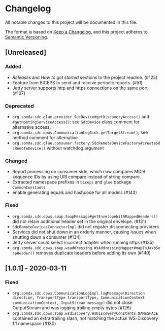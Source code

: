 # Changelog

All notable changes to this project will be documented in this file.

The format is based on [Keep a Changelog](https://keepachangelog.com/en/1.0.0/),
and this project adheres to [Semantic Versioning](https://semver.org/spec/v2.0.0.html).

## [Unreleased]

### Added

- _Releases_ and _How to get started_ sections to the project readme. (#125)
- Feature from BICEPS to send and receive periodic reports. (#51)
- Jetty server supports http and https connections on the same port (#107)

### Deprecated
- `org.somda.sdc.glue.provider.SdcDevice#getDiscoveryAccess()` and `#getHostingServiceAccess()`; see `SdcDevice` class comment for alternative access.
- `org.somda.sdc.dpws.CommunicationLogSink.getTargetStream()`; see method comment for alternative
- `org.somda.sdc.glue.consumer.factory.SdcRemoteDeviceFactory#createSdcRemoteDevice()` without watchdog argument

### Changed

- Report processing on consumer side, which now compares MDIB sequence IDs by using URI compare instead of string compare.
- Extracted namespace prefixes in `biceps` and `glue` package `CommonConstants`
- enable generating equals and hashcode for all models (#140)

### Fixed

- `org.somda.sdc.dpws.soap.SoapMessage#getEnvelopeWithMappedHeaders()` did not retain additional header set in the original envelope. (#131)
- `SdcRemoteDevicesConnectorImpl` did not register disconnecting providers
- Services did not shut down in an orderly manner, causing issues when shutting down a consumer (#134)
- Jetty server could select incorrect adapter when running https (#135)
- `org.somda.sdc.dpws.soap.wsaddressing.WsAddressingMapper#mapToJaxbSoapHeader()` removes duplicate headers before adding its own (#140)

## [1.0.1] - 2020-03-11

### Fixed

- `org.somda.sdc.dpws.CommunicationLogImpl.logMessage(Direction direction, TransportType transportType, CommunicationContext communicationContext, InputStream message)` did not close OutputStream and was logging trailing empty bytes (#126)
- `org.somda.sdc.dpws.soap.wsdiscovery.WsDiscoveryConstants.NAMESPACE` contained an extra trailing slash, not matching the actual WS-Discovery 1.1 namespace (#130)
